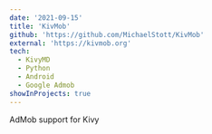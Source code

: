 ```yaml
---
date: '2021-09-15'
title: 'KivMob'
github: 'https://github.com/MichaelStott/KivMob'
external: 'https://kivmob.org'
tech:
  - KivyMD
  - Python
  - Android
  - Google Admob
showInProjects: true
---
```


AdMob support for Kivy
